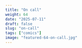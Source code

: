 ```yaml
---
title: "On call"
weight: 64
date: "2025-07-11"
draft: false
slug: "on-call"
tags: ["comics"]
image: "featured-64-on-call.jpg"
---
```

